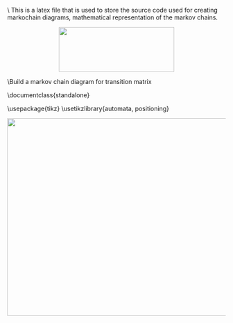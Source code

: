 
\ This is a latex file that is used to store the source code used for creating markochain diagrams, mathematical representation of the markov chains.

<p align="center"><img src="/LatexSourceCodes/tex/c50b81c282d6e65eabfe576118e75e8c.svg?invert_in_darkmode&sanitize=true" align=middle width=266.5842927pt height=103.30087185pt/></p>

\Build a markov chain diagram for transition matrix 

\documentclass{standalone}

\usepackage{tikz}
\usetikzlibrary{automata, positioning}

<p align="center"><img src="/LatexSourceCodes/tex/73710830f6ba3f119934803847537071.svg" align=middle width=711.0926625pt height=454.24661699999996pt/></p>

